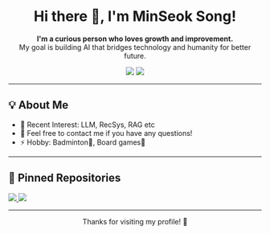 <!-- 제목과 소개 -->
<h1 align="center">Hi there 👋, I'm MinSeok Song!</h1>
<p align="center">
  <b>I'm a curious person who loves growth and improvement.</b><br/>
  My goal is building AI that bridges technology and humanity for better future.
</p>

<!-- 소셜 혹은 연락처 뱃지 (옵션) -->
<p align="center">
  <a href="https://github.com/SongminSong1023"><img src="https://img.shields.io/badge/GitHub-SongminSong1023-black?logo=github" /></a>
  <a href="mailto:duel05021023@songminmin1023@gmail.com"><img src="https://img.shields.io/badge/Mail-songminmin1023@gmail.com-red?logo=gmail" /></a>
</p>

---

## 💡 About Me
- 🌱 Recent Interest: LLM, RecSys, RAG etc
- 💬 Feel free to contact me if you have any questions!
- ⚡ Hobby: Badminton🏸, Board games🎲

---

## 📌 Pinned Repositories
<!-- 고정해두고 싶은 주요 레포지토리들 -->
<p>
  <a href="https://github.com/SongminSong1023/review_summarization_project">
    <img src="https://github-readme-stats.vercel.app/api/pin/?username=SongminSong1023&repo=review_summarization_project&theme=tokyonight" />
  </a>
  <a href="https://github.com/본인아이디/프로젝트2">
    <img src="https://github-readme-stats.vercel.app/api/pin/?username=본인아이디&repo=프로젝트2&theme=tokyonight" />
  </a>
</p>

---

<!-- 간단히 마무리 멘트 -->
<p align="center">
  Thanks for visiting my profile! 🎉
</p>
